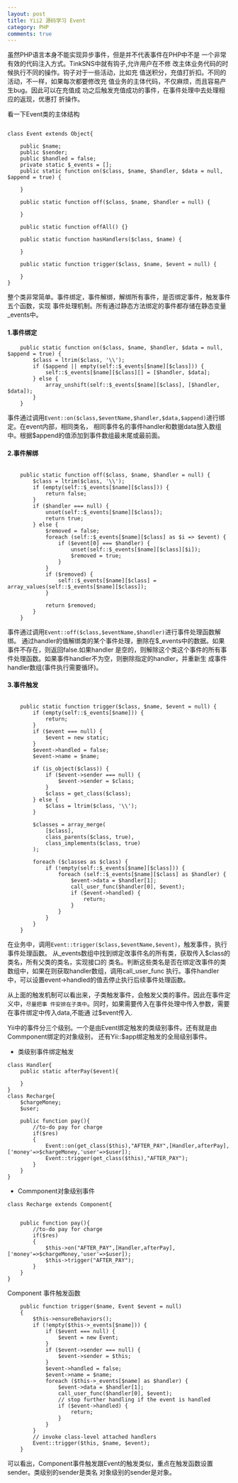 ```yaml
---
layout: post
title: Yii2 源码学习 Event
category: PHP
comments: true
---
```


虽然PHP语言本身不能实现异步事件，但是并不代表事件在PHP中不是
一个非常有效的代码注入方式。TinkSNS中就有钩子,允许用户在不修
改主体业务代码的时候执行不同的操作。钩子对于一些活动，比如充
值送积分，充值打折扣。不同的活动，不一样，如果每次都要修改充
值业务的主体代码，不仅麻烦，而且容易产生bug。因此可以在充值成
功之后触发充值成功的事件，在事件处理中去处理相应的返现，优惠打
折操作。

看一下Event类的主体结构

```

class Event extends Object{

	public $name;
	public $sender;
	public $handled = false;
	private static $_events = [];
	public static function on($class, $name, $handler, $data = null, $append = true) {

	}

	public static function off($class, $name, $handler = null) {

	}

	public static function offAll() {}

	public static function hasHandlers($class, $name) {

	}

	public static function trigger($class, $name, $event = null) {

	}
}

```

整个类非常简单。事件绑定，事件解绑，解绑所有事件，是否绑定事件，触发事件五个函数，实现
事件处理机制。所有通过静态方法绑定的事件都存储在静态变量_events中。

#### 1.事件绑定

```
	public static function on($class, $name, $handler, $data = null, $append = true) {
		$class = ltrim($class, '\\');
		if ($append || empty(self::$_events[$name][$class])) {
			self::$_events[$name][$class][] = [$handler, $data];
		} else {
			array_unshift(self::$_events[$name][$class], [$handler, $data]);
		}
	}

```

事件通过调用```Event::on($class,$eventName,$handler,$data,$append)```进行绑定。在event内部，相同类名，
相同事件名的事件handler和数据data放入数组中。根据$append的值添加到事件数组最末尾或最前面。

#### 2.事件解绑

```

	public static function off($class, $name, $handler = null) {
		$class = ltrim($class, '\\');
		if (empty(self::$_events[$name][$class])) {
			return false;
		}
		if ($handler === null) {
			unset(self::$_events[$name][$class]);
			return true;
		} else {
			$removed = false;
			foreach (self::$_events[$name][$class] as $i => $event) {
				if ($event[0] === $handler) {
					unset(self::$_events[$name][$class][$i]);
					$removed = true;
				}
			}
			if ($removed) {
				self::$_events[$name][$class] = array_values(self::$_events[$name][$class]);
			}

			return $removed;
		}
	}

```
事件通过调用```Event::off($class,$eventName,$handler)```进行事件处理函数解绑。
通过handler的值解绑类的某个事件处理，删除在$_events中的数据。如果事件不存在，则返回false.如果handler
是空的，则解除这个类这个事件的所有事件处理函数。如果事件handler不为空，则删除指定的handler，并重新生
成事件handler数组(事件执行需要循环)。

#### 3.事件触发

```

	public static function trigger($class, $name, $event = null) {
		if (empty(self::$_events[$name])) {
			return;
		}
		if ($event === null) {
			$event = new static;
		}
		$event->handled = false;
		$event->name = $name;

		if (is_object($class)) {
			if ($event->sender === null) {
				$event->sender = $class;
			}
			$class = get_class($class);
		} else {
			$class = ltrim($class, '\\');
		}

		$classes = array_merge(
			[$class],
			class_parents($class, true),
			class_implements($class, true)
		);

		foreach ($classes as $class) {
			if (!empty(self::$_events[$name][$class])) {
				foreach (self::$_events[$name][$class] as $handler) {
					$event->data = $handler[1];
					call_user_func($handler[0], $event);
					if ($event->handled) {
						return;
					}
				}
			}
		}
	}

```

在业务中，调用```Event::trigger($class,$eventName,$event)```，触发事件，执行事件处理函数。
从_events数组中找到绑定改事件名的所有类，获取传入$class的类名，所有父类的类名，实现接口的
类名。判断这些类名是否在绑定改事件的类数组中，如果在则获取handler数组，调用call_user_func
执行。事件handler中，可以设置event->handled的值去停止执行后续事件处理函数。

从上面的触发机制可以看出来，子类触发事件，会触发父类的事件。因此在事件定义中，```尽量把事
件安排在子类中```。同时，如果需要传入在事件处理中传入参数，需要在事件绑定中传入data,不能通
过$event传入.

Yii中的事件分三个级别。一个是由Event绑定触发的类级别事件。还有就是由Commponent绑定的对象级别，
还有Yii::$app绑定触发的全局级别事件。

*	类级别事件绑定触发

```
class Handler{
	public static afterPay($event){

	}
}
class Recharge{
	$chargeMoney;
	$user;

	public function pay(){
		//to-do pay for charge
		if($res)
		{
			Event::on(get_class($this),"AFTER_PAY",[Handler,afterPay],['money'=>$chargeMoney,'user'=>$user]);
			Event::trigger(get_class($this),"AFTER_PAY");
		}
	}
}

```

*	Commponent对象级别事件

```
class Recharge extends Component{


	public function pay(){
		//to-do pay for charge
		if($res)
		{
			$this->on("AFTER_PAY",[Handler,afterPay],['money'=>$chargeMoney,'user'=>$user]);
			$this->trigger("AFTER_PAY");
		}
	}	
}
```

Component 事件触发函数


```
    public function trigger($name, Event $event = null)
    {
        $this->ensureBehaviors();
        if (!empty($this->_events[$name])) {
            if ($event === null) {
                $event = new Event;
            }
            if ($event->sender === null) {
                $event->sender = $this;
            }
            $event->handled = false;
            $event->name = $name;
            foreach ($this->_events[$name] as $handler) {
                $event->data = $handler[1];
                call_user_func($handler[0], $event);
                // stop further handling if the event is handled
                if ($event->handled) {
                    return;
                }
            }
        }
        // invoke class-level attached handlers
        Event::trigger($this, $name, $event);
    }
```
可以看出，Component事件触发跟Event的触发类似，重点在触发函数设置sender。类级别的sender是类名
对象级别的sender是对象。


